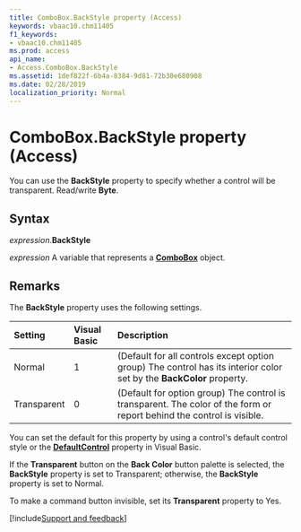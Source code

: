 ```yaml
---
title: ComboBox.BackStyle property (Access)
keywords: vbaac10.chm11405
f1_keywords:
- vbaac10.chm11405
ms.prod: access
api_name:
- Access.ComboBox.BackStyle
ms.assetid: 1def822f-6b4a-8384-9d81-72b30e680908
ms.date: 02/28/2019
localization_priority: Normal
---
```



# ComboBox.BackStyle property (Access)

You can use the **BackStyle** property to specify whether a control will be transparent. Read/write **Byte**.


## Syntax

_expression_.**BackStyle**

_expression_ A variable that represents a **[ComboBox](Access.ComboBox.md)** object.


## Remarks

The **BackStyle** property uses the following settings.

|Setting|Visual Basic|Description|
|:-----|:-----|:-----|
|Normal|1|(Default for all controls except option group) The control has its interior color set by the **BackColor** property.|
|Transparent|0|(Default for option group) The control is transparent. The color of the form or report behind the control is visible.|

You can set the default for this property by using a control's default control style or the **[DefaultControl](access.form.defaultcontrol.md)** property in Visual Basic.

If the **Transparent** button on the **Back Color** button palette is selected, the **BackStyle** property is set to Transparent; otherwise, the **BackStyle** property is set to Normal.

To make a command button invisible, set its **Transparent** property to Yes.



[!include[Support and feedback](~/includes/feedback-boilerplate.md)]